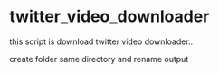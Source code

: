 # twitter_video_downloader
this script is download twitter video downloader..

create folder  same directory and rename output
